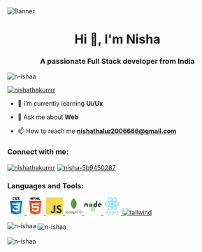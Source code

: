 <img align="center" src="https://img.freepik.com/free-vector/gradient-business-linkedin-banner_23-2150091566.jpg?t=st=1742741900~exp=1742745500~hmac=8f6122ce28664ac6f86f9c8ea1c9e6d237de7025299be46856631aaf3c57c959&w=1380" alt="Banner">
<h1 align="center">Hi 👋, I'm Nisha</h1>
<h3 align="center">A passionate Full Stack developer from India</h3>

<p align="left"> <img src="https://komarev.com/ghpvc/?username=n-ishaa&label=Profile%20views&color=0e75b6&style=flat" alt="n-ishaa" /> </p>

<p align="left"> <a href="https://twitter.com/nishathakurrrr" target="blank"><img src="https://img.shields.io/twitter/follow/nishathakurrrr?logo=twitter&style=for-the-badge" alt="nishathakurrrr" /></a> </p>

- 🌱 I’m currently learning **Ui/Ux**

- 💬 Ask me about **Web**

- 📫 How to reach me **nishathalur2006666@gmail.com**

<h3 align="left">Connect with me:</h3>
<p align="left">
<a href="https://twitter.com/nishathakurrrr" target="blank"><img align="center" src="https://raw.githubusercontent.com/rahuldkjain/github-profile-readme-generator/master/src/images/icons/Social/twitter.svg" alt="nishathakurrrr" height="30" width="40" /></a>
<a href="https://linkedin.com/in/nisha-5b9450287" target="blank"><img align="center" src="https://raw.githubusercontent.com/rahuldkjain/github-profile-readme-generator/master/src/images/icons/Social/linked-in-alt.svg" alt="nisha-5b9450287" height="30" width="40" /></a>
</p>

<h3 align="left">Languages and Tools:</h3>
<p align="left"> <a href="https://www.w3schools.com/css/" target="_blank" rel="noreferrer"> <img src="https://raw.githubusercontent.com/devicons/devicon/master/icons/css3/css3-original-wordmark.svg" alt="css3" width="40" height="40"/> </a> <a href="https://www.w3.org/html/" target="_blank" rel="noreferrer"> <img src="https://raw.githubusercontent.com/devicons/devicon/master/icons/html5/html5-original-wordmark.svg" alt="html5" width="40" height="40"/> </a> <a href="https://developer.mozilla.org/en-US/docs/Web/JavaScript" target="_blank" rel="noreferrer"> <img src="https://raw.githubusercontent.com/devicons/devicon/master/icons/javascript/javascript-original.svg" alt="javascript" width="40" height="40"/> </a> <a href="https://www.mongodb.com/" target="_blank" rel="noreferrer"> <img src="https://raw.githubusercontent.com/devicons/devicon/master/icons/mongodb/mongodb-original-wordmark.svg" alt="mongodb" width="40" height="40"/> </a> <a href="https://nodejs.org" target="_blank" rel="noreferrer"> <img src="https://raw.githubusercontent.com/devicons/devicon/master/icons/nodejs/nodejs-original-wordmark.svg" alt="nodejs" width="40" height="40"/> </a> <a href="https://reactjs.org/" target="_blank" rel="noreferrer"> <img src="https://raw.githubusercontent.com/devicons/devicon/master/icons/react/react-original-wordmark.svg" alt="react" width="40" height="40"/> </a> <a href="https://tailwindcss.com/" target="_blank" rel="noreferrer"> <img src="https://www.vectorlogo.zone/logos/tailwindcss/tailwindcss-icon.svg" alt="tailwind" width="40" height="40"/> </a> </p>

<p><img align="left" src="https://github-readme-stats.vercel.app/api/top-langs?username=n-ishaa&show_icons=true&locale=en&layout=compact" alt="n-ishaa" /></p>

<p>&nbsp;<img align="center" src="https://github-readme-stats.vercel.app/api?username=n-ishaa&show_icons=true&locale=en" alt="n-ishaa" /></p>

<p><img align="center" src="https://github-readme-streak-stats.herokuapp.com/?user=n-ishaa&" alt="n-ishaa" /></p>
